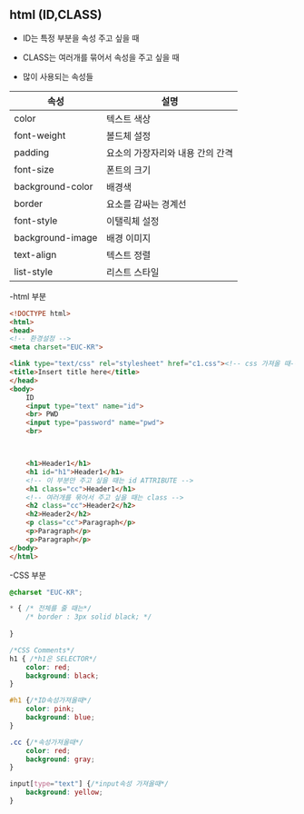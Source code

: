 ## html (ID,CLASS)

- ID는 특정 부분을 속성 주고 싶을 때

- CLASS는 여러개를 묶어서 속성을 주고 싶을 때
- 많이 사용되는 속성들

| 속성             | 설명                             |
| ---------------- | -------------------------------- |
| color            | 텍스트 색상                      |
| font-weight      | 볼드체 설정                      |
| padding          | 요소의 가장자리와 내용 간의 간격 |
| font-size        | 폰트의 크기                      |
| background-color | 배경색                           |
| border           | 요소를 감싸는 경계선             |
| font-style       | 이탤릭체 설정                    |
| background-image | 배경 이미지                      |
| text-align       | 텍스트 정렬                      |
| list-style       | 리스트 스타일                    |

-html 부분

```html
<!DOCTYPE html>
<html>
<head>
<!-- 환경설정 -->
<meta charset="EUC-KR">

<link type="text/css" rel="stylesheet" href="c1.css"><!-- css 가져올 때-->
<title>Insert title here</title>
</head>
<body>
	ID
	<input type="text" name="id">
	<br> PWD
	<input type="password" name="pwd">
	<br>



	<h1>Header1</h1>
	<h1 id="h1">Header1</h1>
	<!-- 이 부분만 주고 싶을 때는 id ATTRIBUTE -->
	<h1 class="cc">Header1</h1>
	<!-- 여러개를 묶어서 주고 싶을 때는 class -->
	<h2 class="cc">Header2</h2>
	<h2>Header2</h2>
	<p class="cc">Paragraph</p>
	<p>Paragraph</p>
	<p>Paragraph</p>
</body>
</html>
```

-CSS 부분

```css
@charset "EUC-KR";

* { /* 전체를 줄 때는*/
	/* border : 3px solid black; */
	
}

/*CSS Comments*/
h1 { /*h1은 SELECTOR*/
	color: red;
	background: black;
}

#h1 {/*ID속성가져올때*/
	color: pink;
	background: blue;
}

.cc {/*속성가져올때*/
	color: red;
	background: gray;
}

input[type="text"] {/*input속성 가져올때*/
	background: yellow;
}
```

